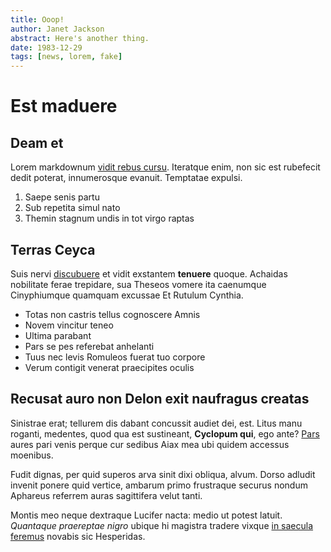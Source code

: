 ```yaml
---
title: Ooop!
author: Janet Jackson
abstract: Here's another thing.
date: 1983-12-29
tags: [news, lorem, fake]
---
```


# Est maduere

## Deam et

Lorem markdownum [vidit rebus cursu](http://axe.org/monscecidit.aspx). Iteratque
enim, non sic est rubefecit dedit poterat, innumerosque evanuit. Temptatae
expulsi.

1. Saepe senis partu
2. Sub repetita simul nato
3. Themin stagnum undis in tot virgo raptas

## Terras Ceyca

Suis nervi [discubuere](http://sonant.io/nisiinvocat) et vidit exstantem
**tenuere** quoque. Achaidas nobilitate ferae trepidare, sua Theseos vomere ita
caenumque Cinyphiumque quamquam excussae Et Rutulum Cynthia.

- Totas non castris tellus cognoscere Amnis
- Novem vincitur teneo
- Ultima parabant
- Pars se pes referebat anhelanti
- Tuus nec levis Romuleos fuerat tuo corpore
- Verum contigit venerat praecipites oculis

## Recusat auro non Delon exit naufragus creatas

Sinistrae erat; tellurem dis dabant concussit audiet dei, est. Litus manu
roganti, medentes, quod qua est sustineant, **Cyclopum qui**, ego ante?
[Pars](http://causa.org/hunc-prementem) aures pari venis perque cur sedibus Aiax
mea ubi quidem accessus moenibus.

Fudit dignas, per quid superos arva sinit dixi obliqua, alvum. Dorso adludit
invenit ponere quid vertice, ambarum primo frustraque securus nondum Aphareus
referrem auras sagittifera velut tanti.

Montis meo neque dextraque Lucifer nacta: medio ut potest latuit. *Quantaque
praereptae nigro* ubique hi magistra tradere vixque [in saecula
feremus](http://in.net/virum) novabis sic Hesperidas.
